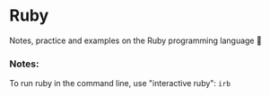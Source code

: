 # Ruby

Notes, practice and examples on the Ruby programming language 🎉

### Notes:
To run ruby in the command line, use "interactive ruby": `irb`